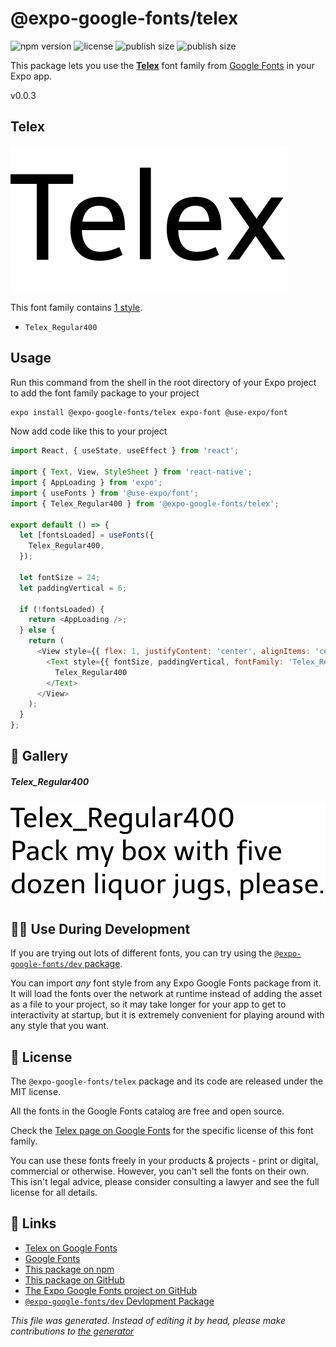 # @expo-google-fonts/telex

![npm version](https://flat.badgen.net/npm/v/@expo-google-fonts/telex)
![license](https://flat.badgen.net/github/license/expo/google-fonts)
![publish size](https://flat.badgen.net/packagephobia/install/@expo-google-fonts/telex)
![publish size](https://flat.badgen.net/packagephobia/publish/@expo-google-fonts/telex)

This package lets you use the [**Telex**](https://fonts.google.com/specimen/Telex) font family from [Google Fonts](https://fonts.google.com/) in your Expo app.

v0.0.3

## Telex

![Telex](./font-family.png)

This font family contains [1 style](#gallery).

- `Telex_Regular400`

## Usage

Run this command from the shell in the root directory of your Expo project to add the font family package to your project
```sh
expo install @expo-google-fonts/telex expo-font @use-expo/font
```

Now add code like this to your project
```js
import React, { useState, useEffect } from 'react';

import { Text, View, StyleSheet } from 'react-native';
import { AppLoading } from 'expo';
import { useFonts } from '@use-expo/font';
import { Telex_Regular400 } from '@expo-google-fonts/telex';

export default () => {
  let [fontsLoaded] = useFonts({
    Telex_Regular400,
  });

  let fontSize = 24;
  let paddingVertical = 6;

  if (!fontsLoaded) {
    return <AppLoading />;
  } else {
    return (
      <View style={{ flex: 1, justifyContent: 'center', alignItems: 'center' }}>
        <Text style={{ fontSize, paddingVertical, fontFamily: 'Telex_Regular400' }}>
          Telex_Regular400
        </Text>
      </View>
    );
  }
};

```

## 🔡 Gallery

##### Telex_Regular400
![Telex_Regular400](./75d35766aa0cce57bcd40915972194111fc782787321d3eed8813c7c8d1e9e39.ttf.png)


## 👩‍💻 Use During Development

If you are trying out lots of different fonts, you can try using the [`@expo-google-fonts/dev` package](https://github.com/expo/google-fonts/tree/master/font-packages/dev#readme).

You can import *any* font style from any Expo Google Fonts package from it. It will load the fonts
over the network at runtime instead of adding the asset as a file to your project, so it may take longer
for your app to get to interactivity at startup, but it is extremely convenient
for playing around with any style that you want.

## 📖 License

The `@expo-google-fonts/telex` package and its code are released under the MIT license.

All the fonts in the Google Fonts catalog are free and open source.

Check the [Telex page on Google Fonts](https://fonts.google.com/specimen/Telex) for the specific license of this font family.

You can use these fonts freely in your products & projects - print or digital, commercial or otherwise. However, you can't sell the fonts on their own. This isn't legal advice, please consider consulting a lawyer and see the full license for all details.

## 🔗 Links

- [Telex on Google Fonts](https://fonts.google.com/specimen/Telex)
- [Google Fonts](https://fonts.google.com/)
- [This package on npm](https://www.npmjs.com/package/@expo-google-fonts/telex)
- [This package on GitHub](https://github.com/expo/google-fonts/tree/master/font-packages/telex)
- [The Expo Google Fonts project on GitHub](https://github.com/expo/google-fonts)
- [`@expo-google-fonts/dev` Devlopment Package](https://github.com/expo/google-fonts/tree/master/font-packages/dev)


*This file was generated. Instead of editing it by head, please make contributions to [the generator](https://github.com/expo/google-fonts/tree/master/packages/generator)*

